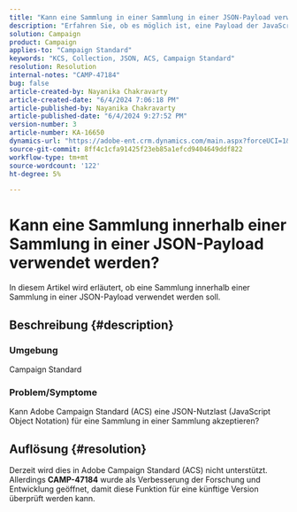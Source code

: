 ```yaml
---
title: "Kann eine Sammlung in einer Sammlung in einer JSON-Payload verwendet werden?"
description: "Erfahren Sie, ob es möglich ist, eine Payload der JavaScript-Objektnotation mit einer Sammlung in einer Sammlung zu akzeptieren."
solution: Campaign
product: Campaign
applies-to: "Campaign Standard"
keywords: "KCS, Collection, JSON, ACS, Campaign Standard"
resolution: Resolution
internal-notes: "CAMP-47184"
bug: false
article-created-by: Nayanika Chakravarty
article-created-date: "6/4/2024 7:06:18 PM"
article-published-by: Nayanika Chakravarty
article-published-date: "6/4/2024 9:27:52 PM"
version-number: 3
article-number: KA-16650
dynamics-url: "https://adobe-ent.crm.dynamics.com/main.aspx?forceUCI=1&pagetype=entityrecord&etn=knowledgearticle&id=15cf1182-a522-ef11-840a-002248092444"
source-git-commit: 8ff4c1cfa91425f23eb85a1efcd9404649ddf822
workflow-type: tm+mt
source-wordcount: '122'
ht-degree: 5%

---
```


# Kann eine Sammlung innerhalb einer Sammlung in einer JSON-Payload verwendet werden?


In diesem Artikel wird erläutert, ob eine Sammlung innerhalb einer Sammlung in einer JSON-Payload verwendet werden soll.

## Beschreibung {#description}


### <b>Umgebung</b>

Campaign Standard

### <b>Problem/Symptome</b>

Kann Adobe Campaign Standard (ACS) eine JSON-Nutzlast (JavaScript Object Notation) für eine Sammlung in einer Sammlung akzeptieren?


## Auflösung {#resolution}


Derzeit wird dies in Adobe Campaign Standard (ACS) nicht unterstützt. Allerdings <b>CAMP-47184</b> wurde als Verbesserung der Forschung und Entwicklung geöffnet, damit diese Funktion für eine künftige Version überprüft werden kann.
